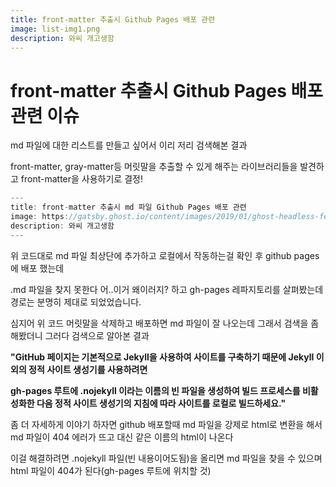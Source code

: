 ```yaml
---
title: front-matter 추출시 Github Pages 배포 관련
image: list-img1.png
description: 와씨 개고생함
---
```


front-matter 추출시 Github Pages 배포 관련 이슈
=============

md 파일에 대한 리스트를 만들고 싶어서 이리 저리 검색해본 결과

front-matter, gray-matter등 머릿말을 추출할 수 있게 해주는 라이브러리들을 발견하고 front-matter을 사용하기로 결정!


```javascript
---
title: front-matter 추출시 md 파일 Github Pages 배포 관련
image: https://gatsby.ghost.io/content/images/2019/01/ghost-headless-feature-image.png
description: 와씨 개고생함
---
```

위 코드대로 md 파일 최상단에 추가하고 로컬에서 작동하는걸 확인 후 github pages에 배포 했는데

.md 파일을 찾지 못한다 어..이거 왜이러지? 하고 gh-pages 레파지토리를 살펴봤는데 경로는 분명히 제대로 되었었습니다. 

심지어 위 코드 머릿말을 삭제하고 배포하면 md 파일이 잘 나오는데 그래서 검색을 좀 해봤더니 그러다 검색으로 알아본 결과

**"GitHub 페이지는 기본적으로 Jekyll을 사용하여 사이트를 구축하기 때문에 Jekyll 이외의 정적 사이트 생성기를 사용하려면**

**gh-pages 루트에 .nojekyll 이라는 이름의 빈 파일을 생성하여 빌드 프로세스를  비활성화한 다음 정적 사이트 생성기의 지침에 따라 사이트를 로컬로 빌드하세요."**

좀 더 자세하게 이야기 하자면 github 배포할때 md 파일을 강제로 html로 변환을 해서 md 파일이 404 에러가 뜨고 대신 같은 이름의 html이 나온다

이걸 해결하려면 .nojekyll 파일(빈 내용이어도됨)을 올리면 md 파일을 찾을 수 있으며 html 파일이 404가 된다(gh-pages 루트에 위치할 것)